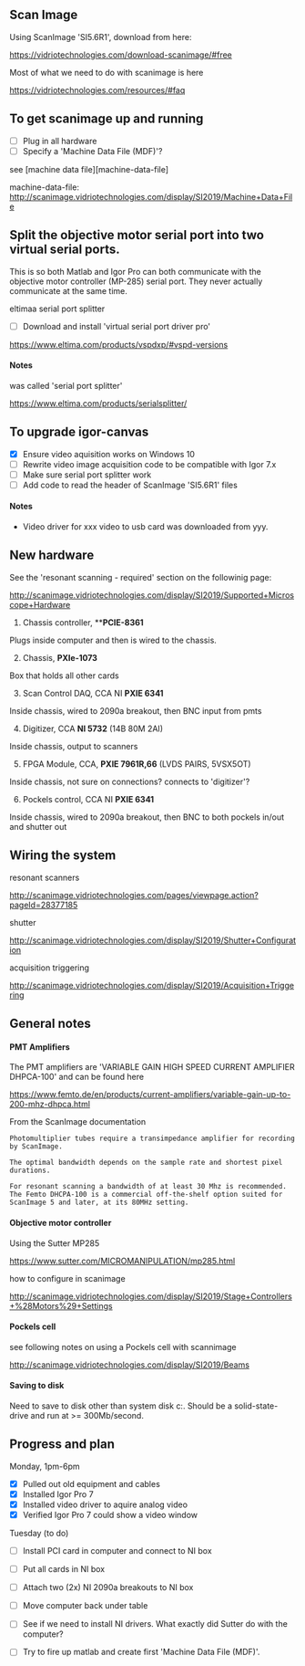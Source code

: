 
## Scan Image
Using ScanImage 'SI5.6R1', download from here:

https://vidriotechnologies.com/download-scanimage/#free

Most of what we need to do with scanimage is here

https://vidriotechnologies.com/resources/#faq

## To get scanimage up and running

- [ ] Plug in all hardware
- [ ] Specify a 'Machine Data File (MDF)'?

see [machine data file][machine-data-file]

machine-data-file: http://scanimage.vidriotechnologies.com/display/SI2019/Machine+Data+File

## Split the objective motor serial port into two virtual serial ports.

This is so both Matlab and Igor Pro can both communicate with the objective motor controller (MP-285) serial port. They  never actually communicate at the same time.

eltimaa serial port splitter

 - [ ] Download and install 'virtual serial port driver pro'

https://www.eltima.com/products/vspdxp/#vspd-versions

#### Notes

was called 'serial port splitter'

https://www.eltima.com/products/serialsplitter/


## To upgrade igor-canvas

- [x] Ensure video aquisition works on Windows 10
- [ ] Rewrite video image acquisition code to be compatible with Igor 7.x
- [ ] Make sure serial port splitter work
- [ ] Add code to read the header of ScanImage 'SI5.6R1' files

#### Notes

 - Video driver for xxx video to usb card was downloaded from yyy.

## New hardware

See the 'resonant scanning - required' section on the followinig page:

http://scanimage.vidriotechnologies.com/display/SI2019/Supported+Microscope+Hardware

1. Chassis controller, ****PCIE-8361**

Plugs inside computer and then is wired to the chassis.

2. Chassis, 	**PXIe-1073**

Box that holds all other cards

3. Scan Control DAQ, CCA NI **PXIE 6341**

Inside chassis, wired to 2090a breakout, then BNC input from pmts

4. Digitizer, CCA **NI 5732** (14B 80M 2AI)

Inside chassis, output to scanners

5. FPGA Module, CCA, **PXIE 7961R,66** (LVDS PAIRS, 5VSX5OT)

Inside chassis, not sure on connections? connects to 'digitizer'?

6. Pockels control, CCA NI **PXIE 6341**

Inside chassis, wired to 2090a breakout, then BNC to both pockels in/out and shutter out


## Wiring the system

resonant scanners

http://scanimage.vidriotechnologies.com/pages/viewpage.action?pageId=28377185

shutter

http://scanimage.vidriotechnologies.com/display/SI2019/Shutter+Configuration

acquisition triggering

http://scanimage.vidriotechnologies.com/display/SI2019/Acquisition+Triggering

## General notes

#### PMT Amplifiers

The PMT amplifiers are 'VARIABLE GAIN HIGH SPEED CURRENT AMPLIFIER DHPCA-100' and can be found here

https://www.femto.de/en/products/current-amplifiers/variable-gain-up-to-200-mhz-dhpca.html

From the ScanImage documentation

```
Photomultiplier tubes require a transimpedance amplifier for recording by ScanImage.

The optimal bandwidth depends on the sample rate and shortest pixel durations. 

For resonant scanning a bandwidth of at least 30 Mhz is recommended.
The Femto DHCPA-100 is a commercial off-the-shelf option suited for ScanImage 5 and later, at its 80MHz setting.
```

#### Objective motor controller

Using the Sutter MP285

https://www.sutter.com/MICROMANIPULATION/mp285.html

how to configure in scanimage

http://scanimage.vidriotechnologies.com/display/SI2019/Stage+Controllers+%28Motors%29+Settings

#### Pockels cell

see following notes on using a Pockels cell with scannimage

http://scanimage.vidriotechnologies.com/display/SI2019/Beams

#### Saving to disk

Need to save to disk other than system disk c:\. Should be a solid-state-drive and run at >= 300Mb/second.


## Progress and plan

Monday, 1pm-6pm

- [x] Pulled out old equipment and cables
- [x] Installed Igor Pro 7
- [x] Installed video driver to aquire analog video
- [x] Verified Igor Pro 7 could show a video window

Tuesday (to do)

- [ ] Install PCI card in computer and connect to NI box
- [ ] Put all cards in NI box
- [ ] Attach two (2x) NI 2090a breakouts to NI box
- [ ] Move computer back under table

- [ ] See if we need to install NI drivers. What exactly did Sutter do with the computer?
- [ ] Try to fire up matlab and create first 'Machine Data File (MDF)'.


